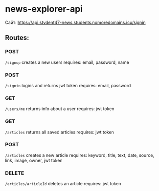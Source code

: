 # news-explorer-api

Сайт:
https://api.stvdent47-news.students.nomoredomains.icu/signin

## Routes:
### POST
`/signup`
creates a new users
requires: email, password, name

### POST
`/signin`
logins and returns jwt token
requires: email, password

### GET
`/users/me`
returns info about a user
requires: jwt token

### GET
`/articles`
returns all saved articles
requires: jwt token

### POST
`/articles`
creates a new article
requires: keyword, title, text, date, source, link, image, owner, jwt token

### DELETE
`/articles/articleId`
deletes an article
requires: jwt token
